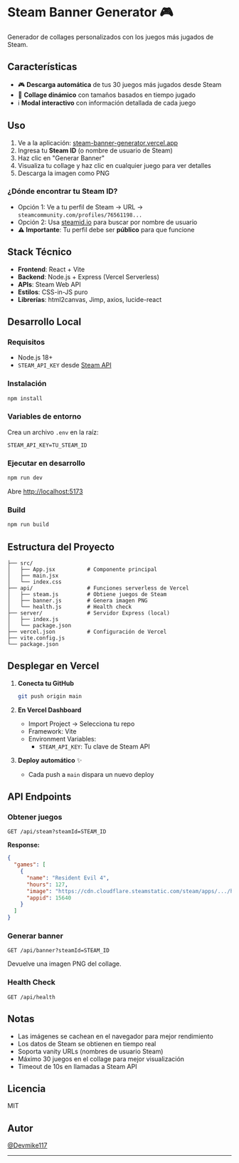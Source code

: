# Steam Banner Generator 🎮

Generador de collages personalizados con los juegos más jugados de Steam.

## Características

- 🎮 **Descarga automática** de tus 30 juegos más jugados desde Steam
- 🎨 **Collage dinámico** con tamaños basados en tiempo jugado
- ℹ️ **Modal interactivo** con información detallada de cada juego


## Uso

1. Ve a la aplicación: [steam-banner-generator.vercel.app](https://steam-banner-generator.vercel.app)
2. Ingresa tu **Steam ID** (o nombre de usuario de Steam)
3. Haz clic en "Generar Banner"
4. Visualiza tu collage y haz clic en cualquier juego para ver detalles
5. Descarga la imagen como PNG

### ¿Dónde encontrar tu Steam ID?

- Opción 1: Ve a tu perfil de Steam → URL → `steamcommunity.com/profiles/76561198...`
- Opción 2: Usa [steamid.io](https://steamid.io) para buscar por nombre de usuario
- **⚠️ Importante**: Tu perfil debe ser **público** para que funcione

## Stack Técnico

- **Frontend**: React + Vite
- **Backend**: Node.js + Express (Vercel Serverless)
- **APIs**: Steam Web API
- **Estilos**: CSS-in-JS puro
- **Librerías**: html2canvas, Jimp, axios, lucide-react

## Desarrollo Local

### Requisitos
- Node.js 18+
- `STEAM_API_KEY` desde [Steam API](https://steamcommunity.com/dev/apikey)

### Instalación

```bash
npm install
```

### Variables de entorno

Crea un archivo `.env` en la raíz:
```env
STEAM_API_KEY=TU_STEAM_ID
```

### Ejecutar en desarrollo

```bash
npm run dev
```

Abre [http://localhost:5173](http://localhost:5173)

### Build

```bash
npm run build
```

## Estructura del Proyecto

```
├── src/
│   ├── App.jsx          # Componente principal
│   ├── main.jsx
│   └── index.css
├── api/                 # Funciones serverless de Vercel
│   ├── steam.js         # Obtiene juegos de Steam
│   ├── banner.js        # Genera imagen PNG
│   └── health.js        # Health check
├── server/              # Servidor Express (local)
│   ├── index.js
│   └── package.json
├── vercel.json          # Configuración de Vercel
├── vite.config.js
└── package.json
```

## Desplegar en Vercel

1. **Conecta tu GitHub**
   ```bash
   git push origin main
   ```

2. **En Vercel Dashboard**
   - Import Project → Selecciona tu repo
   - Framework: Vite
   - Environment Variables:
     - `STEAM_API_KEY`: Tu clave de Steam API

3. **Deploy automático** ✨
   - Cada push a `main` dispara un nuevo deploy

## API Endpoints

### Obtener juegos
```
GET /api/steam?steamId=STEAM_ID
```

**Response:**
```json
{
  "games": [
    {
      "name": "Resident Evil 4",
      "hours": 127,
      "image": "https://cdn.cloudflare.steamstatic.com/steam/apps/.../header.jpg",
      "appid": 15640
    }
  ]
}
```

### Generar banner
```
GET /api/banner?steamId=STEAM_ID
```

Devuelve una imagen PNG del collage.

### Health Check
```
GET /api/health
```

## Notas

- Las imágenes se cachean en el navegador para mejor rendimiento
- Los datos de Steam se obtienen en tiempo real
- Soporta vanity URLs (nombres de usuario Steam)
- Máximo 30 juegos en el collage para mejor visualización
- Timeout de 10s en llamadas a Steam API

## Licencia

MIT

## Autor

[@Devmike117](https://github.com/Devmike117)

---
